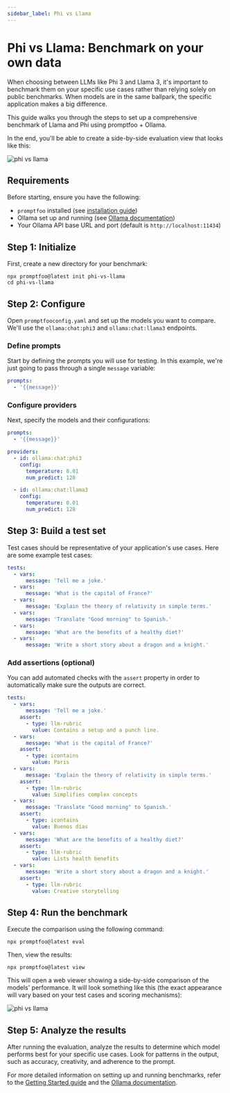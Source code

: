 ```yaml
---
sidebar_label: Phi vs Llama
---
```


# Phi vs Llama: Benchmark on your own data

When choosing between LLMs like Phi 3 and Llama 3, it's important to benchmark them on your specific use cases rather than relying solely on public benchmarks. When models are in the same ballpark, the specific application makes a big difference.

This guide walks you through the steps to set up a comprehensive benchmark of Llama and Phi using promptfoo + Ollama.

In the end, you'll be able to create a side-by-side evaluation view that looks like this:

![phi vs llama](/img/docs/phi-vs-llama.png)

## Requirements

Before starting, ensure you have the following:

- `promptfoo` installed (see [installation guide](/docs/installation))
- Ollama set up and running (see [Ollama documentation](/docs/providers/ollama))
- Your Ollama API base URL and port (default is `http://localhost:11434`)

## Step 1: Initialize

First, create a new directory for your benchmark:

```
npx promptfoo@latest init phi-vs-llama
cd phi-vs-llama
```

## Step 2: Configure

Open `promptfooconfig.yaml` and set up the models you want to compare. We'll use the `ollama:chat:phi3` and `ollama:chat:llama3` endpoints.

### Define prompts

Start by defining the prompts you will use for testing. In this example, we're just going to pass through a single `message` variable:

```yaml
prompts:
  - '{{message}}'
```

### Configure providers

Next, specify the models and their configurations:

```yaml
prompts:
  - '{{message}}'

providers:
  - id: ollama:chat:phi3
    config:
      temperature: 0.01
      num_predict: 128

  - id: ollama:chat:llama3
    config:
      temperature: 0.01
      num_predict: 128
```

## Step 3: Build a test set

Test cases should be representative of your application's use cases. Here are some example test cases:

```yaml
tests:
  - vars:
      message: 'Tell me a joke.'
  - vars:
      message: 'What is the capital of France?'
  - vars:
      message: 'Explain the theory of relativity in simple terms.'
  - vars:
      message: 'Translate "Good morning" to Spanish.'
  - vars:
      message: 'What are the benefits of a healthy diet?'
  - vars:
      message: 'Write a short story about a dragon and a knight.'
```

### Add assertions (optional)

You can add automated checks with the `assert` property in order to automatically make sure the outputs are correct.

```yaml
tests:
  - vars:
      message: 'Tell me a joke.'
    assert:
      - type: llm-rubric
        value: Contains a setup and a punch line.
  - vars:
      message: 'What is the capital of France?'
    assert:
      - type: icontains
        value: Paris
  - vars:
      message: 'Explain the theory of relativity in simple terms.'
    assert:
      - type: llm-rubric
        value: Simplifies complex concepts
  - vars:
      message: 'Translate "Good morning" to Spanish.'
    assert:
      - type: icontains
        value: Buenos días
  - vars:
      message: 'What are the benefits of a healthy diet?'
    assert:
      - type: llm-rubric
        value: Lists health benefits
  - vars:
      message: 'Write a short story about a dragon and a knight.'
    assert:
      - type: llm-rubric
        value: Creative storytelling
```

## Step 4: Run the benchmark

Execute the comparison using the following command:

```
npx promptfoo@latest eval
```

Then, view the results:

```
npx promptfoo@latest view
```

This will open a web viewer showing a side-by-side comparison of the models' performance. It will look something like this (the exact appearance will vary based on your test cases and scoring mechanisms):

![phi vs llama](/img/docs/phi-vs-llama.png)

## Step 5: Analyze the results

After running the evaluation, analyze the results to determine which model performs best for your specific use cases. Look for patterns in the output, such as accuracy, creativity, and adherence to the prompt.

For more detailed information on setting up and running benchmarks, refer to the [Getting Started guide](/docs/getting-started) and the [Ollama documentation](/docs/providers/ollama).

